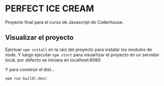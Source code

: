 # PERFECT ICE CREAM

Proyecto final para el curso de Javascript de Coderhouse.

## Visualizar el proyecto

Ejectuar ```npm install``` en la raiz del proyecto para instalar los modulos de node. Y luego ejecutar ``` npm start ``` para visuarlizar el proyecto en un servidor local, por defecto se iniciara en localhost:8080

Y para construir el dist...

```npm run build(:dev)```